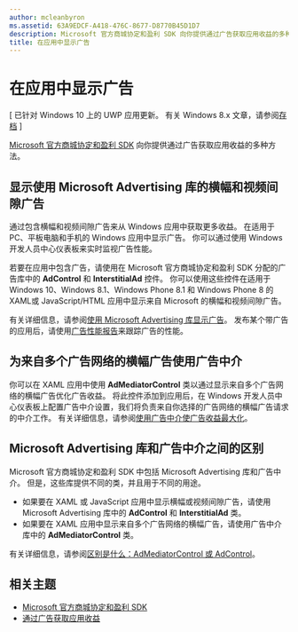 ```yaml
---
author: mcleanbyron
ms.assetid: 63A9EDCF-A418-476C-8677-D8770B45D1D7
description: Microsoft 官方商城协定和盈利 SDK 向你提供通过广告获取应用收益的多种方法。
title: 在应用中显示广告
---
```


# 在应用中显示广告


\[ 已针对 Windows 10 上的 UWP 应用更新。 有关 Windows 8.x 文章，请参阅[存档](http://go.microsoft.com/fwlink/p/?linkid=619132) \]

[Microsoft 官方商城协定和盈利 SDK](monetize-your-app-with-the-microsoft-store-engagement-and-monetization-sdk.md) 向你提供通过广告获取应用收益的多种方法。

## 显示使用 Microsoft Advertising 库的横幅和视频间隙广告

通过包含横幅和视频间隙广告来从 Windows 应用中获取更多收益。 在适用于 PC、平板电脑和手机的 Windows 应用中显示广告。 你可以通过使用 Windows 开发人员中心仪表板来实时监视广告性能。

若要在应用中包含广告，请使用在 Microsoft 官方商城协定和盈利 SDK 分配的广告库中的 **AdControl** 和 **InterstitialAd** 控件。 你可以使用这些控件在适用于 Windows 10、Windows 8.1、Windows Phone 8.1 和 Windows Phone 8 的 XAML或 JavaScript/HTML 应用中显示来自 Microsoft 的横幅和视频间隙广告。

有关详细信息，请参阅[使用 Microsoft Advertising 库显示广告](display-ads-using-the-microsoft-advertising-libraries.md)。 发布某个带广告的应用后，请使用[广告性能报告](../publish/advertising-performance-report.md)来跟踪广告的性能。                                           

## 为来自多个广告网络的横幅广告使用广告中介

你可以在 XAML 应用中使用 **AdMediatorControl** 类以通过显示来自多个广告网络的横幅广告优化广告收益。 将此控件添加到应用后，在 Windows 开发人员中心仪表板上配置广告中介设置，我们将负责来自你选择的广告网络的横幅广告请求的中介工作。 有关详细信息，请参阅[使用广告中介使广告收益最大化](use-ad-mediation-to-maximize-revenue.md)。

## Microsoft Advertising 库和广告中介之间的区别

Microsoft 官方商城协定和盈利 SDK 中包括 Microsoft Advertising 库和广告中介。 但是，这些库提供不同的类，并且用于不同的用途。

* 如果要在 XAML 或 JavaScript 应用中显示横幅或视频间隙广告，请使用 Microsoft Advertising 库中的 **AdControl** 和 **InterstitialAd** 类。
* 如果要在 XAML 应用中显示来自多个广告网络的横幅广告，请使用广告中介库中的 **AdMediatorControl** 类。

有关详细信息，请参阅[区别是什么：AdMediatorControl 或 AdControl](what-is-the-difference-admediatorcontrol-or-adcontrol.md)。

## 相关主题

* [Microsoft 官方商城协定和盈利 SDK](monetize-your-app-with-the-microsoft-store-engagement-and-monetization-sdk.md)
* [通过广告获取应用收益]( http://go.microsoft.com/fwlink/p/?LinkId=699559)


<!--HONumber=May16_HO2-->


